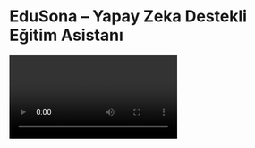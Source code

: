 # EduSona – Yapay Zeka Destekli Eğitim Asistanı


<video src=https://github.com/user-attachments/assets/6fc5fab8-a282-4c52-b421-f3ed0ec25571 />




EduSona, öğrenme deneyimini kişiselleştiren, yapay zeka destekli bir eğitim asistanıdır. Kullanıcının tercihlerini ve öğrenme tarzını anlayarak, içerikleri bireysel ihtiyaçlara göre uyarlayan bu uygulama, öğrenmeyi daha etkili ve verimli hale getirir.

## Özellikler

* **Kişiselleştirilmiş Öğrenme:** Kullanıcının tercih ettiği anlatım tarzı, görsel kullanımı, öğrenme süresi ve örnek ihtiyacına göre içerik sunar.
* **Minimalist Arayüz:** Minimal tasarımlardan ilham alan sade ve odaklanmayı kolaylaştıran bir kullanıcı arayüzü.
* **Yapay Zeka Entegrasyonu:** Google Gemini veya benzeri büyük dil modelleriyle entegre çalışarak, kullanıcıya özel içerikler üretir.
* **Hızlı ve Etkili:** React + Vite ile geliştirilmiş, hızlı ve duyarlı bir uygulama deneyimi sunar.

## Uygulama Akışı

1. **Hoş Geldiniz Ekranı:** Kullanıcıyı karşılayan sade bir giriş ekranı.
2. **Kişisel Tercih Soruları:** Kullanıcının öğrenme tercihlerini belirlemek için 4-5 soruluk bir anket.
3. **Konu Seçimi:** Kullanıcının öğrenmek istediği konunun serbest metin olarak alınması.
4. **İçerik Oluşturma:** Toplanan bilgilerle kişiselleştirilmiş bir prompt oluşturularak yapay zeka API'sine gönderilir.
5. **Sonuç Sunumu:** Yapay zekadan gelen yanıt, kullanıcıya sade ve okunabilir bir formatta sunulur.

## Teknolojiler

* **Frontend:** React + Vite
* **Stil:** Tailwind CSS
* **Yapay Zeka:** Google Gemini API (veya alternatif büyük dil modelleri)

## Kurulum ve Çalıştırma

1. Bu depoyu klonlayın:

   ```bash
   git clone https://github.com/omerfbaltaci/edusona.git
   cd edusona
   ```



2. Gerekli bağımlılıkları yükleyin:

   ```bash
   npm install
   ```



3. Geliştirme sunucusunu başlatın:

   ```bash
   npm run dev
   ```



4. Uygulamayı tarayıcınızda görüntüleyin:

   ```
   http://localhost:5173
   ```



## Ortam Değişkenleri

Yapay zeka API'sine erişim için bir API anahtarına ihtiyacınız vardır. Proje kök dizininde `.env` dosyası oluşturarak aşağıdaki değişkeni ekleyin:

```
VITE_GEMINI_API_KEY=your_api_key_here
```
